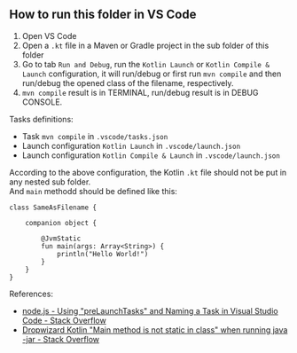 ## How to run this folder in VS Code

1. Open VS Code
2. Open a `.kt` file in a Maven or Gradle project in the sub folder of this folder
3. Go to tab `Run and Debug`, run the `Kotlin Launch` or `Kotlin Compile & Launch` configuration, it will run/debug or first run `mvn compile` and then run/debug the opened class of the filename, respectively.
4. `mvn compile` result is in TERMINAL, run/debug result is in DEBUG CONSOLE.

Tasks definitions:
* Task `mvn compile` in `.vscode/tasks.json`
* Launch configuration `Kotlin Launch` in `.vscode/launch.json`
* Launch configuration `Kotlin Compile & Launch` in `.vscode/launch.json`

According to the above configuration, the Kotlin `.kt` file should not be put in any nested sub folder.  
And `main` methodd should be defined like this:
```
class SameAsFilename {

    companion object {

        @JvmStatic
        fun main(args: Array<String>) {
            println("Hello World!")
        }
    }
}
```

References:
* [node.js - Using "preLaunchTasks" and Naming a Task in Visual Studio Code - Stack Overflow](https://stackoverflow.com/questions/35327016/using-prelaunchtasks-and-naming-a-task-in-visual-studio-code)
* [Dropwizard Kotlin "Main method is not static in class" when running java -jar - Stack Overflow](https://stackoverflow.com/questions/52123044/dropwizard-kotlin-main-method-is-not-static-in-class-when-running-java-jar)